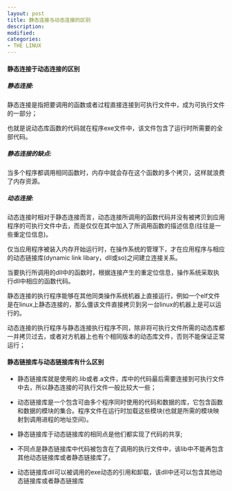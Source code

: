 ```yaml
---
layout: post
title: 静态连接与动态连接的区别
description: 
modified: 
categories: 
- THE LINUX
---
```


#### 静态连接于动态连接的区别

##### 静态连接:
静态连接是指把要调用的函数或者过程直接连接到可执行文件中，成为可执行文件的一部分；

也就是说动态库函数的代码就在程序exe文件中，该文件包含了运行时所需要的全部代码。

##### 静态连接的缺点:
当多个程序都调用相同函数时，内存中就会存在这个函数的多个拷贝，这样就浪费了内存资源。

##### 动态连接:
动态连接时相对于静态连接而言，动态连接所调用的函数代码并没有被拷贝到应用程序的可执行文件中去，而是仅仅在其中加入了所调用函数的描述信息(往往是一些重定位信息)。

仅当应用程序被装入内存开始运行时，在操作系统的管理下，才在应用程序与相应的动态链接库(dynamic link libary，dll或so)之间建立连接关系。

当要执行所调用的dll中的函数时，根据连接产生的重定位信息，操作系统采取执行dll中相应的函数代码。

静态连接的执行程序能够在其他同类操作系统机器上直接运行，例如一个elf文件是在linux上静态连接的，那么僵该文件直接拷贝到另一台linux的机器上是可以运行的。

动态连接的执行程序与静态连接执行程序不同，除非将可执行文件所需的动态库都一并拷贝过去，或者对方机器上也有个相同版本的动态库文件，否则不能保证正常运行；


#### 静态链接库与动态链接库有什么区别

* 静态链接库就是使用的.lib或者.a文件，库中的代码最后需要连接到可执行文件中去，所以静态连接的可执行文件一般比较大一些；

* 动态链接库是一个包含可由多个程序同时使用的代码和数据的库，它包含函数和数据的模块的集合。程序文件在运行时加载这些模块(也就是所需的模块映射到调用进程的地址空间)。

* 静态链接库于动态链接库的相同点是他们都实现了代码的共享;

* 不同点是静态链接库中代码被包含在了调用的执行文件中，该lib中不能再包含其他动态链接库或者静态链接库了。

* 动态链接库dll可以被调用的exe动态的引用和卸载，该dll中还可以包含其他动态链接库或者静态链接库
